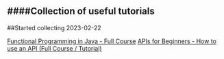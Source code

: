 ####Collection of useful tutorials
-
##Started collecting 2023-02-22


[Functional Programming in Java - Full Course](https://youtu.be/rPSL1alFIjI)
[APIs for Beginners - How to use an API (Full Course / Tutorial)](https://www.youtube.com/watch?v=GZvSYJDk-us)

